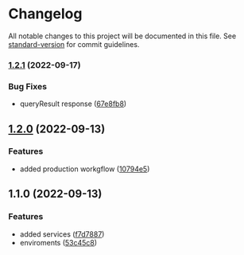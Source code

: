 # Changelog

All notable changes to this project will be documented in this file. See [standard-version](https://github.com/conventional-changelog/standard-version) for commit guidelines.

### [1.2.1](https://github.com/jaengustavof/travel_agency_CMS_Back/compare/v1.2.0...v1.2.1) (2022-09-17)


### Bug Fixes

* queryResult response ([67e8fb8](https://github.com/jaengustavof/travel_agency_CMS_Back/commit/67e8fb85781a3ecc0a4bfc2449c0eaa83d4a295b))

## [1.2.0](https://github.com/jaengustavof/travel_agency_CMS_Back/compare/v1.1.0...v1.2.0) (2022-09-13)


### Features

* added production workgflow ([10794e5](https://github.com/jaengustavof/travel_agency_CMS_Back/commit/10794e5d8ceb8359fe14017b47fed1823927f0cd))

## 1.1.0 (2022-09-13)


### Features

* added services ([f7d7887](https://github.com/jaengustavof/travel_agency_CMS_Back/commit/f7d788730f92b268b822e368040b8c9e9892bd57))
* enviroments ([53c45c8](https://github.com/jaengustavof/travel_agency_CMS_Back/commit/53c45c8411533a23e117535920c21084bca3fd2d))
